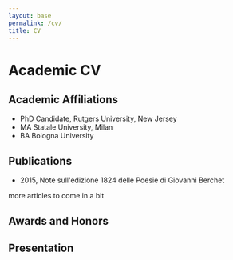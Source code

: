 ```yaml
---
layout: base
permalink: /cv/
title: CV
---
```


# Academic CV

## Academic Affiliations

* PhD Candidate, Rutgers University, New Jersey
* MA Statale University, Milan
* BA Bologna University

## Publications

* 2015, Note sull'edizione 1824 delle Poesie di Giovanni Berchet

more articles to come in a bit

## Awards and Honors



## Presentation

